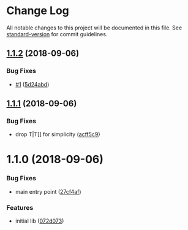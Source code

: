 # Change Log

All notable changes to this project will be documented in this file. See [standard-version](https://github.com/conventional-changelog/standard-version) for commit guidelines.

<a name="1.1.2"></a>
## [1.1.2](https://github.com/pictalk/eqm/compare/v1.1.1...v1.1.2) (2018-09-06)


### Bug Fixes

* [#1](https://github.com/pictalk/eqm/issues/1) ([5d24abd](https://github.com/pictalk/eqm/commit/5d24abd))



<a name="1.1.1"></a>
## [1.1.1](https://github.com/pictalk/eqm/compare/v1.1.0...v1.1.1) (2018-09-06)


### Bug Fixes

* drop T|T[] for simplicity ([acff5c9](https://github.com/pictalk/eqm/commit/acff5c9))



<a name="1.1.0"></a>
# 1.1.0 (2018-09-06)


### Bug Fixes

* main entry point ([27cf4af](https://github.com/pictalk/eqm/commit/27cf4af))


### Features

* initial lib ([072d073](https://github.com/pictalk/eqm/commit/072d073))
